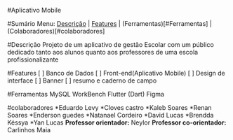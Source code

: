 #Aplicativo Mobile <Nome aqui>
  
#Sumário
Menu: [Descrição](#Descrição) | [Features](#Features) | (Ferramentas)[#Ferramentas] | (Colaboradores)[#colaboradores]

#Descrição
Projeto de um aplicativo de gestão Escolar com um público dedicado tanto aos alunos quanto aos professores de uma escola profissionalizante

#Features
[ ] Banco de Dados
[ ] Front-end(Aplicativo Mobile)
[ ] Design de interface
[ ] Banner
[ ] resumo e caderno de campo

#Ferramentas
  MySQL WorkBench
  Flutter (Dart)
  Figma

#colaboradores
  *Eduardo Levy
  *Cloves castro
  *Kaleb Soares
  *Renan Soares
  *Enderson guedes
  *Natanael Cordeiro
  *David Lucas
  *Brendda Késsya
  *Yan Lucas
  **Professor orientador:** Neylor
  **Professor co-orientador:** Carlinhos Maia
